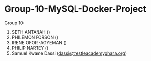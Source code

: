 # Group-10-MySQL-Docker-Project

Group 10:
1. SETH ANTANAH ()
2. PHILEMON FORSON ()
3. IRENE OFORI-AGYEMAN ()
4. PHILIP NARTEY ()
5. Samuel Kwame Dassi (dassi@trestleacademyghana.org)